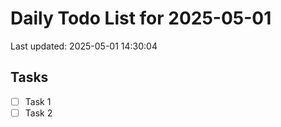 # Daily Todo List for 2025-05-01
Last updated: 2025-05-01 14:30:04

## Tasks
- [ ] Task 1
- [ ] Task 2
